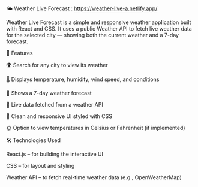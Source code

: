 🌤️ Weather Live Forecast : https://weather-live-a.netlify.app/

Weather Live Forecast is a simple and responsive weather application built with React and CSS.
It uses a public Weather API to fetch live weather data for the selected city — showing both the current weather and a 7-day forecast.

🚀 Features


🌍 Search for any city to view its weather

🌡️ Displays temperature, humidity, wind speed, and conditions

📆 Shows a 7-day weather forecast

🔄 Live data fetched from a weather API

🎨 Clean and responsive UI styled with CSS

🌞 Option to view temperatures in Celsius or Fahrenheit (if implemented)



🛠️ Technologies Used

React.js – for building the interactive UI

CSS – for layout and styling

Weather API – to fetch real-time weather data (e.g., OpenWeatherMap)

 